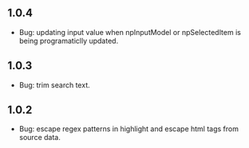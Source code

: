 ## 1.0.4
- Bug: updating input value when npInputModel or npSelectedItem is being programaticlly updated.

## 1.0.3
- Bug: trim search text.

## 1.0.2
- Bug: escape regex patterns in highlight and escape html tags from source data.